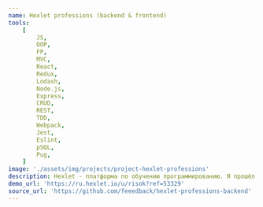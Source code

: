 ```yaml
---
name: Hexlet professions (backend & frontend)
tools:
    [
        JS,
        OOP,
        FP,
        MVC,
        React,
        Redux,
        Lodash,
        Node.js,
        Express,
        CRUD,
        REST,
        TDD,
        Webpack,
        Jest,
        Eslint,
        pSQL,
        Pug,
    ]
image: './assets/img/projects/project-hexlet-professions'
description: Hexlet - платформа по обучению программированию. Я прошёл 5+ месяцев обучения, 385+ уроков, 318+ упражнений. Фундаментальный подход.
demo_url: 'https://ru.hexlet.io/u/risok?ref=53329'
source_url: 'https://github.com/feeedback/hexlet-professions-backend'
---
```

